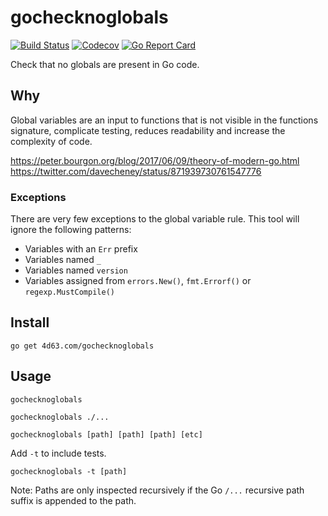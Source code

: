 # gochecknoglobals

[![Build Status](https://img.shields.io/travis/leighmcculloch/gochecknoglobals.svg)](https://travis-ci.org/leighmcculloch/gochecknoglobals)
[![Codecov](https://img.shields.io/codecov/c/github/leighmcculloch/gochecknoglobals.svg)](https://codecov.io/gh/leighmcculloch/gochecknoglobals)
[![Go Report Card](https://goreportcard.com/badge/github.com/leighmcculloch/gochecknoglobals)](https://goreportcard.com/report/github.com/leighmcculloch/gochecknoglobals)

Check that no globals are present in Go code.

## Why

Global variables are an input to functions that is not visible in the functions signature, complicate testing, reduces readability and increase the complexity of code.

https://peter.bourgon.org/blog/2017/06/09/theory-of-modern-go.html
https://twitter.com/davecheney/status/871939730761547776

### Exceptions

There are very few exceptions to the global variable rule. This tool will ignore the following patterns:
 * Variables with an `Err` prefix
 * Variables named `_`
 * Variables named `version`
 * Variables assigned from `errors.New()`, `fmt.Errorf()` or `regexp.MustCompile()`

## Install

```
go get 4d63.com/gochecknoglobals
```

## Usage

```
gochecknoglobals
```

```
gochecknoglobals ./...
```

```
gochecknoglobals [path] [path] [path] [etc]
```

Add `-t` to include tests.

```
gochecknoglobals -t [path]
```

Note: Paths are only inspected recursively if the Go `/...` recursive path suffix is appended to the path.
